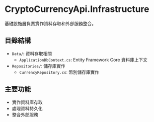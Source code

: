# CryptoCurrencyApi.Infrastructure

基礎設施層負責實作資料存取和外部服務整合。

## 目錄結構
- `Data/`: 資料存取相關
  - `ApplicationDbContext.cs`: Entity Framework Core 資料庫上下文
- `Repositories/`: 儲存庫實作
  - `CurrencyRepository.cs`: 幣別儲存庫實作

## 主要功能
- 實作資料庫存取
- 處理資料持久化
- 整合外部服務